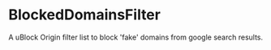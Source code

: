 # BlockedDomainsFilter
A uBlock Origin filter list to block 'fake' domains from google search results.
